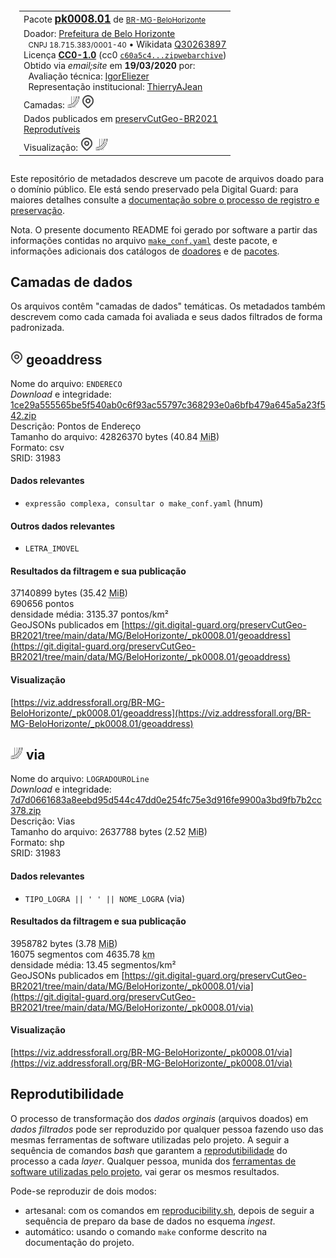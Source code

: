 <aside>
<table align="right" style="padding: 1em">
<tr><td>Pacote <a target="_git" title="link canônico para o git deste pacote" href="https://git.digital-guard.org/preserv-BR/blob/main/data/MG/BeloHorizonte/_pk0008.01"><big><b>pk0008.01</b></big></a> de <small><a target="_osmcodes" title="Jurisdição" href="https://afa.codes/BR-MG-BeloHorizonte">BR-MG-BeloHorizonte</a></small>
</td></tr>
<tr><td>
Doador: <a rel="external" target="_doador" href="https://prefeitura.pbh.gov.br/">Prefeitura de Belo Horizonte</a>
<br/>&nbsp; <small>CNPJ 18.715.383/0001-40</small> • Wikidata <a rel="external" target="_doador" title="link descritor Wikidata do doador" href="https://www.wikidata.org/wiki/Q30263897">Q30263897</a></small><br/>
Licença <a rel="external" target="_doador" href="https://creativecommons.org/publicdomain/zero/1.0/"><b>CC0-1.0</b></a> (cc0 <a title="SHA256 c60a5c4b52d62db992ac18d1647fa7aa0e42926c430d621961ed44c08e3fac5e.zip" href="http://dl.digital-guard.org/c60a5c4b52d62db992ac18d1647fa7aa0e42926c430d621961ed44c08e3fac5e.zip"><code>c60a5c4...zip</code></a><a title="SHA256 https://web.archive.org/web/20220523213131/https://dados.pbh.gov.br/about" href="https://web.archive.org/web/20220523213131/https://dados.pbh.gov.br/about"><code>webarchive</code></a>)<br/>
Obtido via <i>email;site</i> em <b>19/03/2020</b> por:
<br/>&nbsp; Avaliação técnica: <a rel="external" target="_gitPerson" title="usuário Git" href="https://github.com/IgorEliezer">IgorEliezer</a>
<br/>&nbsp; Representação institucional: <a rel="external" target="_gitPerson" title="usuário Git" href="https://github.com/ThierryAJean">ThierryAJean</a><br/>
</td></tr>
<tr><td>Camadas: <a title="via" href="#-via"><img src="https://raw.githubusercontent.com/digital-guard/preserv/main/docs/assets/layerIcon-via.png" alt="via" width="20"/></a> <a title="geoaddress" href="#-geoaddress"><img src="https://raw.githubusercontent.com/digital-guard/preserv/main/docs/assets/layerIcon-geoaddress.png" alt="geoaddress" width="20"/></a> </td></tr>
<tr><td>Dados publicados em <a href="https://git.digital-guard.org/preservCutGeo-BR2021/tree/main/data/MG/BeloHorizonte/_pk0008.01">preservCutGeo-BR2021</a><br/><a href="#reprodutibilidade">Reprodutíveis</a></td></tr>
<tr><td>Visualização: <a title="geoaddress" href="https://viz.addressforall.org/BR-MG-BeloHorizonte/_pk0008.01/geoaddress"><img src="https://raw.githubusercontent.com/digital-guard/preserv/main/docs/assets/layerIcon-geoaddress.png" alt="geoaddress" width="20"/></a> <a title="via" href="https://viz.addressforall.org/BR-MG-BeloHorizonte/_pk0008.01/via"><img src="https://raw.githubusercontent.com/digital-guard/preserv/main/docs/assets/layerIcon-via.png" alt="via" width="20"/></a> </td></tr>
</table>
</aside>

<section>

Este repositório de metadados descreve um pacote de arquivos doado para o domínio público. Ele está sendo preservado pela Digital Guard: para maiores detalhes consulte a [documentação sobre o processo de registro e preservação](https://wiki.addressforall.org/doc/Documentação_Digital-guard).

Nota. O presente documento README foi gerado por software a partir das informações contidas no arquivo [`make_conf.yaml`](https://git.digital-guard.org/preserv-BR/blob/main/data/MG/BeloHorizonte/_pk0008.01/make_conf.yaml) deste pacote, e informações adicionais dos catálogos de [doadores](https://git.digital-guard.org/preserv-BR/blob/main/data/donor.csv) e de [pacotes](https://git.digital-guard.org/preserv-BR/blob/main/data/donatedPack.csv).

# Camadas de dados

Os arquivos contêm "camadas de dados" temáticas. Os metadados também descrevem como cada camada foi avaliada e seus dados filtrados de forma padronizada.

## <img src="https://raw.githubusercontent.com/digital-guard/preserv/main/docs/assets/layerIcon-geoaddress.png" alt="geoaddress" width="20"/> geoaddress

Nome do arquivo: `ENDERECO`<br/>*Download* e integridade: [1ce29a555565be5f540ab0c6f93ac55797c368293e0a6bfb479a645a5a23f542.zip](http://dl.digital-guard.org/1ce29a555565be5f540ab0c6f93ac55797c368293e0a6bfb479a645a5a23f542.zip)<br/>Descrição: Pontos de Endereço<br/>Tamanho do arquivo: 42826370 bytes (40.84 <abbr title="mebibyte">MiB</abbr>)<br/>Formato: csv<br/>SRID: 31983

#### Dados relevantes
* `expressão complexa, consultar o make_conf.yaml` (hnum)

#### Outros dados relevantes
* `LETRA_IMOVEL`

#### Resultados da filtragem e sua publicação
37140899 bytes (35.42 <abbr title="mebibyte">MiB</abbr>)<br/>690656 pontos<br/>densidade média: 3135.37 pontos/km²<br/>GeoJSONs publicados em [https://git.digital-guard.org/preservCutGeo-BR2021/tree/main/data/MG/BeloHorizonte/_pk0008.01/geoaddress](https://git.digital-guard.org/preservCutGeo-BR2021/tree/main/data/MG/BeloHorizonte/_pk0008.01/geoaddress)

#### Visualização
[https://viz.addressforall.org/BR-MG-BeloHorizonte/_pk0008.01/geoaddress](https://viz.addressforall.org/BR-MG-BeloHorizonte/_pk0008.01/geoaddress)
## <img src="https://raw.githubusercontent.com/digital-guard/preserv/main/docs/assets/layerIcon-via.png" alt="via" width="20"/> via

Nome do arquivo: `LOGRADOUROLine`<br/>*Download* e integridade: [7d7d0661683a8eebd95d544c47dd0e254fc75e3d916fe9900a3bd9fb7b2cc378.zip](http://dl.digital-guard.org/7d7d0661683a8eebd95d544c47dd0e254fc75e3d916fe9900a3bd9fb7b2cc378.zip)<br/>Descrição: Vias<br/>Tamanho do arquivo: 2637788 bytes (2.52 <abbr title="mebibyte">MiB</abbr>)<br/>Formato: shp<br/>SRID: 31983

#### Dados relevantes
* `TIPO_LOGRA || ' ' || NOME_LOGRA` (via)

#### Resultados da filtragem e sua publicação
3958782 bytes (3.78 <abbr title="mebibyte">MiB</abbr>)<br/>16075 segmentos com 4635.78 <abbr title="quilômetros">km</abbr><br/>densidade média: 13.45 segmentos/km²<br/>GeoJSONs publicados em [https://git.digital-guard.org/preservCutGeo-BR2021/tree/main/data/MG/BeloHorizonte/_pk0008.01/via](https://git.digital-guard.org/preservCutGeo-BR2021/tree/main/data/MG/BeloHorizonte/_pk0008.01/via)

#### Visualização
[https://viz.addressforall.org/BR-MG-BeloHorizonte/_pk0008.01/via](https://viz.addressforall.org/BR-MG-BeloHorizonte/_pk0008.01/via)

</section>
<section>

# Reprodutibilidade

O processo de transformação dos *dados orginais* (arquivos doados) em *dados filtrados* pode ser reproduzido por qualquer pessoa fazendo uso das mesmas ferramentas de software utilizadas pelo projeto. A seguir a sequência de comandos *bash* que garantem a [reprodutibilidade](https://en.wikipedia.org/wiki/Reproducibility) do processo a cada *layer*. Qualquer pessoa, munida dos [ferramentas de software utilizadas pelo projeto](https://git.AddressForAll.org/suporte/blob/master/docs/pt/infra.md#ambientes-e-ferramentas-de-uso-geral), vai gerar os mesmos resultados.

Pode-se reproduzir de dois modos:
* artesanal: com os comandos em [reproducibility.sh](https://git.digital-guard.org/preserv-BR/blob/main/data/MG/BeloHorizonte/_pk0008.01/reproducibility.sh), depois de seguir a sequência de preparo da base de dados no esquema *ingest*.
* automático: usando o comando `make` conforme descrito na documentação do projeto.

</section>

